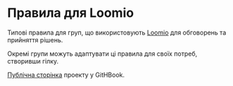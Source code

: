 # Правила для Loomio

Типові правила для груп, що використовують [Loomio](https://www.loomio.org/) для обговорень та прийняття рішень.

Окремі групи можуть адаптувати ці правила для своїх потреб, створивши гілку.

[Публічна сторінка](https://www.gitbook.com/book/b2future/rules-for-loomio) проекту у GitHBook.

